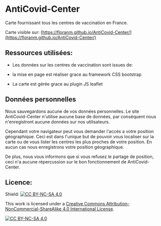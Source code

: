 # AntiCovid-Center
Carte fournissant tous les centres de vaccination en France.

Carte visible sur: [https://floranm.github.io/AntiCovid-Center/](https://floranm.github.io/AntiCovid-Center/)

## Ressources utilisées:
- Les données sur les centres de vaccination sont issues de:

- la mise en page est réaliser grace au framework CSS bootstrap

- La carte est gérée grace au plugin JS leaflet

## Données personnelles
Nous sauvegardons aucune de vos données personnelles. Le site AntiCovid-Center n'utilise aucune base de données, par conséquent nous n'enregistront aucune données sur nos utilisateurs.

Cependant votre navigateur peut vous demander l'accès a votre position géographique. Ceci est dans l'unique but de pouvoir vous localiser sur la carte ou de vous lister les centres les plus proches de votre position. En aucun cas nous enregistrons votre position géographique.

De plus, nous vous informons que si vous refusez le partage de position, ceci n'a aucune répercussion sur le bon fonctionnement de AntiCovid-Center.

## Licence:

Shield: [![CC BY-NC-SA 4.0][cc-by-nc-sa-shield]][cc-by-nc-sa]

This work is licensed under a
[Creative Commons Attribution-NonCommercial-ShareAlike 4.0 International License][cc-by-nc-sa].

[![CC BY-NC-SA 4.0][cc-by-nc-sa-image]][cc-by-nc-sa]

[cc-by-nc-sa]: http://creativecommons.org/licenses/by-nc-sa/4.0/
[cc-by-nc-sa-image]: https://licensebuttons.net/l/by-nc-sa/4.0/88x31.png
[cc-by-nc-sa-shield]: https://img.shields.io/badge/License-CC%20BY--NC--SA%204.0-lightgrey.svg